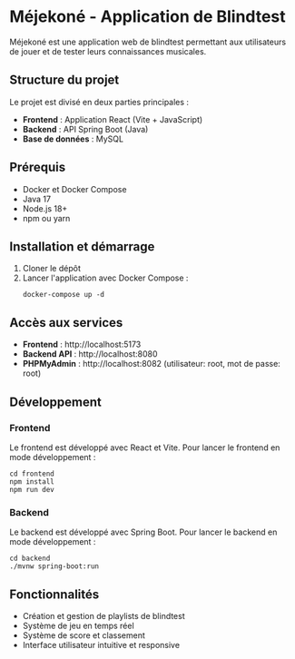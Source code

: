 # Méjekoné - Application de Blindtest

Méjekoné est une application web de blindtest permettant aux utilisateurs de jouer et de tester leurs connaissances musicales.

## Structure du projet

Le projet est divisé en deux parties principales :
- **Frontend** : Application React (Vite + JavaScript)
- **Backend** : API Spring Boot (Java)
- **Base de données** : MySQL

## Prérequis

- Docker et Docker Compose
- Java 17
- Node.js 18+
- npm ou yarn

## Installation et démarrage

1. Cloner le dépôt
2. Lancer l'application avec Docker Compose :
   ```
   docker-compose up -d
   ```

## Accès aux services

- **Frontend** : http://localhost:5173
- **Backend API** : http://localhost:8080
- **PHPMyAdmin** : http://localhost:8082 (utilisateur: root, mot de passe: root)

## Développement

### Frontend
Le frontend est développé avec React et Vite. Pour lancer le frontend en mode développement :
```
cd frontend
npm install
npm run dev
```

### Backend
Le backend est développé avec Spring Boot. Pour lancer le backend en mode développement :
```
cd backend
./mvnw spring-boot:run
```

## Fonctionnalités

- Création et gestion de playlists de blindtest
- Système de jeu en temps réel
- Système de score et classement
- Interface utilisateur intuitive et responsive